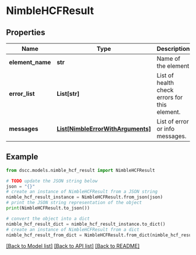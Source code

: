 # NimbleHCFResult


## Properties

Name | Type | Description | Notes
------------ | ------------- | ------------- | -------------
**element_name** | **str** | Name of the element | [optional] 
**error_list** | **List[str]** | List of health check errors for this element. | [optional] 
**messages** | [**List[NimbleErrorWithArguments]**](NimbleErrorWithArguments.md) | List of error or info messages. | [optional] 

## Example

```python
from dscc.models.nimble_hcf_result import NimbleHCFResult

# TODO update the JSON string below
json = "{}"
# create an instance of NimbleHCFResult from a JSON string
nimble_hcf_result_instance = NimbleHCFResult.from_json(json)
# print the JSON string representation of the object
print(NimbleHCFResult.to_json())

# convert the object into a dict
nimble_hcf_result_dict = nimble_hcf_result_instance.to_dict()
# create an instance of NimbleHCFResult from a dict
nimble_hcf_result_from_dict = NimbleHCFResult.from_dict(nimble_hcf_result_dict)
```
[[Back to Model list]](../README.md#documentation-for-models) [[Back to API list]](../README.md#documentation-for-api-endpoints) [[Back to README]](../README.md)


